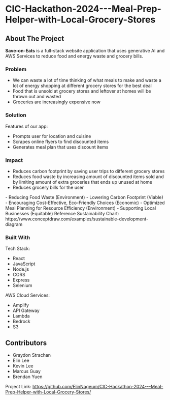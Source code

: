 # CIC-Hackathon-2024---Meal-Prep-Helper-with-Local-Grocery-Stores

<!-- ABOUT THE PROJECT -->

## About The Project

**Save-on-Eats** is a full-stack website application that uses generative AI and AWS Services to reduce food and energy waste and grocery bills.

### Problem 

- We can waste a lot of time thinking of what meals to make and waste a lot of energy shopping at different grocery stores for the best deal
- Food that is unsold at grocery stores and leftover at homes will be thrown out and wasted
- Groceries are increasingly expensive now

### Solution

Features of our app:
- Prompts user for location and cuisine 
- Scrapes online flyers to find discounted items
- Generates meal plan that uses discount items 

### Impact

- Reduces carbon footprint by saving user trips to different grocery stores
- Reduces food waste by increasing amount of discounted items sold and by limiting amount of extra groceries that ends up unused at home
- Reduces grocery bills for the user

<Context of Sustainability>
- Reducing Food Waste (Environment)
- Lowering Carbon Footprint (Viable)
- Encouraging Cost-Effective, Eco-Friendly Choices (Economic)
- Optimized Meal Planning for Resource Efficiency (Environment)
- Supporting Local Businesses (Equitable)
Reference Sustainability Chart: https://www.conceptdraw.com/examples/sustainable-development-diagram

### Built With

Tech Stack:
- React
- JavaScript
- Node.js
- CORS
- Express
- Selenium

AWS Cloud Services:
- Amplify
- API Gateway
- Lambda
- Bedrock
- S3

<!-- CONTRIBUTORS -->

## Contributors
- Graydon Strachan
- Elin Lee
- Kevin Lee
- Marcus Guay
- Brendan Yuen

Project Link: https://github.com/ElinNageum/CIC-Hackathon-2024---Meal-Prep-Helper-with-Local-Grocery-Stores/
